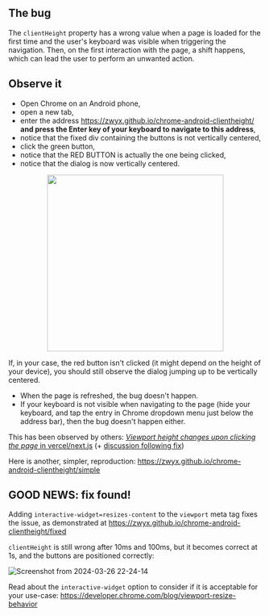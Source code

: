 ## The bug

The `clientHeight` property has a wrong value when a page is loaded for the first time and the user's keyboard was visible when triggering the navigation. Then, on the first interaction with the page, a shift happens, which can lead the user to perform an unwanted action.

## Observe it

- Open Chrome on an Android phone,
- open a new tab,
- enter the address https://zwyx.github.io/chrome-android-clientheight/ **and press the Enter key of your keyboard to navigate to this address**,
- notice that the fixed div containing the buttons is not vertically centered,
- click the green button,
- notice that the RED BUTTON is actually the one being clicked,
- notice that the dialog is now vertically centered.

<div align="center">

<img src="https://github.com/Zwyx/chrome-android-clientheight/assets/29386932/3becbb27-a59a-4ad0-9bbd-e0fac4e08fee" width="350">

</div>

If, in your case, the red button isn't clicked (it might depend on the height of your device), you should still observe the dialog jumping up to be vertically centered.

- When the page is refreshed, the bug doesn't happen.
- If your keyboard is not visible when navigating to the page (hide your keyboard, and tap the entry in Chrome dropdown menu just below the address bar), then the bug doesn't happen either.

This has been observed by others: [_Viewport height changes upon clicking the page_ in vercel/next.js](https://github.com/vercel/next.js/issues/47839) (+ [discussion following fix](https://github.com/vercel/next.js/discussions/63724))

Here is another, simpler, reproduction: https://zwyx.github.io/chrome-android-clientheight/simple

## GOOD NEWS: fix found!

Adding `interactive-widget=resizes-content` to the `viewport` meta tag fixes the issue, as demonstrated at https://zwyx.github.io/chrome-android-clientheight/fixed

`clientHeight` is still wrong after 10ms and 100ms, but it becomes correct at 1s, and the buttons are positioned correctly:

![Screenshot from 2024-03-26 22-24-14](https://github.com/Zwyx/chrome-android-clientheight/assets/29386932/82459ab4-e4b8-4874-acf7-1c9af1064649)

Read about the `interactive-widget` option to consider if it is acceptable for your use-case: https://developer.chrome.com/blog/viewport-resize-behavior
